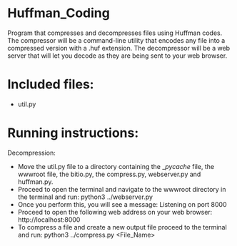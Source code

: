 # Huffman_Coding 
Program that compresses and decompresses files using Huffman codes. 
The compressor will be a command-line utility that encodes any file into a compressed 
version with a .huf extension. The decompressor will be a web server that will let you 
decode as they are being sent to your web browser.
# Included files:
- util.py


# Running instructions:
Decompression:
- Move the util.py file to a directory containing the __pycache_ file, the wwwroot file, the bitio.py, the compress.py, webserver.py and huffman.py.
- Proceed to open the terminal and navigate to the wwwroot directory in the terminal and run:
	python3 ../webserver.py
- Once you perform this, you will see a message: Listening on port 8000
- Proceed to open the following web address on your web browser: http://localhost:8000
- To compress a file and create a new output file proceed to the terminal and run:
  python3 ../compress.py <File_Name>

